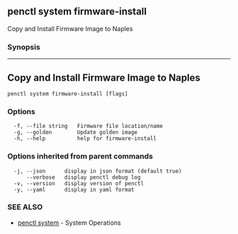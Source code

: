 ## penctl system firmware-install

Copy and Install Firmware Image to Naples

### Synopsis



-------------------------------------------
 Copy and Install Firmware Image to Naples 
-------------------------------------------


```
penctl system firmware-install [flags]
```

### Options

```
  -f, --file string   Firmware file location/name
  -g, --golden        Update golden image
  -h, --help          help for firmware-install
```

### Options inherited from parent commands

```
  -j, --json      display in json format (default true)
      --verbose   display penctl debug log
  -v, --version   display version of penctl
  -y, --yaml      display in yaml format
```

### SEE ALSO
* [penctl system](penctl_system.md)	 - System Operations

